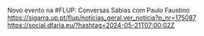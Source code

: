 Novo evento na #FLUP: Conversas Sábias com Paulo Faustino https://sigarra.up.pt/flup/noticias_geral.ver_noticia?p_nr=175087 https://social.dfaria.eu/?hashtag=2024-05-21T07:00:02Z
